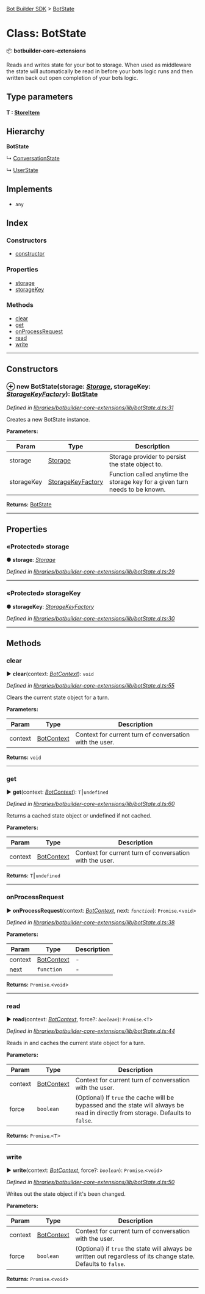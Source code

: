 [Bot Builder SDK](../README.md) > [BotState](../classes/botbuilder.botstate.md)



# Class: BotState


:package: **botbuilder-core-extensions**

Reads and writes state for your bot to storage. When used as middleware the state will automatically be read in before your bots logic runs and then written back out open completion of your bots logic.

## Type parameters
#### T :  [StoreItem](../interfaces/botbuilder.storeitem.md)
## Hierarchy

**BotState**

↳  [ConversationState](botbuilder.conversationstate.md)




↳  [UserState](botbuilder.userstate.md)








## Implements

* `any`

## Index

### Constructors

* [constructor](botbuilder.botstate.md#constructor)


### Properties

* [storage](botbuilder.botstate.md#storage)
* [storageKey](botbuilder.botstate.md#storagekey)


### Methods

* [clear](botbuilder.botstate.md#clear)
* [get](botbuilder.botstate.md#get)
* [onProcessRequest](botbuilder.botstate.md#onprocessrequest)
* [read](botbuilder.botstate.md#read)
* [write](botbuilder.botstate.md#write)



---
## Constructors
<a id="constructor"></a>


### ⊕ **new BotState**(storage: *[Storage](../interfaces/botbuilder.storage.md)*, storageKey: *[StorageKeyFactory](../#storagekeyfactory)*): [BotState](botbuilder.botstate.md)


*Defined in [libraries/botbuilder-core-extensions/lib/botState.d.ts:31](https://github.com/Microsoft/botbuilder-js/blob/f596b7c/libraries/botbuilder-core-extensions/lib/botState.d.ts#L31)*



Creates a new BotState instance.


**Parameters:**

| Param | Type | Description |
| ------ | ------ | ------ |
| storage | [Storage](../interfaces/botbuilder.storage.md)   |  Storage provider to persist the state object to. |
| storageKey | [StorageKeyFactory](../#storagekeyfactory)   |  Function called anytime the storage key for a given turn needs to be known. |





**Returns:** [BotState](botbuilder.botstate.md)

---


## Properties
<a id="storage"></a>

### «Protected» storage

**●  storage**:  *[Storage](../interfaces/botbuilder.storage.md)* 

*Defined in [libraries/botbuilder-core-extensions/lib/botState.d.ts:29](https://github.com/Microsoft/botbuilder-js/blob/f596b7c/libraries/botbuilder-core-extensions/lib/botState.d.ts#L29)*





___

<a id="storagekey"></a>

### «Protected» storageKey

**●  storageKey**:  *[StorageKeyFactory](../#storagekeyfactory)* 

*Defined in [libraries/botbuilder-core-extensions/lib/botState.d.ts:30](https://github.com/Microsoft/botbuilder-js/blob/f596b7c/libraries/botbuilder-core-extensions/lib/botState.d.ts#L30)*





___


## Methods
<a id="clear"></a>

###  clear

► **clear**(context: *[BotContext](botbuilder.botcontext.md)*): `void`



*Defined in [libraries/botbuilder-core-extensions/lib/botState.d.ts:55](https://github.com/Microsoft/botbuilder-js/blob/f596b7c/libraries/botbuilder-core-extensions/lib/botState.d.ts#L55)*



Clears the current state object for a turn.


**Parameters:**

| Param | Type | Description |
| ------ | ------ | ------ |
| context | [BotContext](botbuilder.botcontext.md)   |  Context for current turn of conversation with the user. |





**Returns:** `void`





___

<a id="get"></a>

###  get

► **get**(context: *[BotContext](botbuilder.botcontext.md)*): `T`⎮`undefined`



*Defined in [libraries/botbuilder-core-extensions/lib/botState.d.ts:60](https://github.com/Microsoft/botbuilder-js/blob/f596b7c/libraries/botbuilder-core-extensions/lib/botState.d.ts#L60)*



Returns a cached state object or undefined if not cached.


**Parameters:**

| Param | Type | Description |
| ------ | ------ | ------ |
| context | [BotContext](botbuilder.botcontext.md)   |  Context for current turn of conversation with the user. |





**Returns:** `T`⎮`undefined`





___

<a id="onprocessrequest"></a>

###  onProcessRequest

► **onProcessRequest**(context: *[BotContext](botbuilder.botcontext.md)*, next: *`function`*): `Promise`.<`void`>



*Defined in [libraries/botbuilder-core-extensions/lib/botState.d.ts:38](https://github.com/Microsoft/botbuilder-js/blob/f596b7c/libraries/botbuilder-core-extensions/lib/botState.d.ts#L38)*



**Parameters:**

| Param | Type | Description |
| ------ | ------ | ------ |
| context | [BotContext](botbuilder.botcontext.md)   |  - |
| next | `function`   |  - |





**Returns:** `Promise`.<`void`>





___

<a id="read"></a>

###  read

► **read**(context: *[BotContext](botbuilder.botcontext.md)*, force?: *`boolean`*): `Promise`.<`T`>



*Defined in [libraries/botbuilder-core-extensions/lib/botState.d.ts:44](https://github.com/Microsoft/botbuilder-js/blob/f596b7c/libraries/botbuilder-core-extensions/lib/botState.d.ts#L44)*



Reads in and caches the current state object for a turn.


**Parameters:**

| Param | Type | Description |
| ------ | ------ | ------ |
| context | [BotContext](botbuilder.botcontext.md)   |  Context for current turn of conversation with the user. |
| force | `boolean`   |  (Optional) If `true` the cache will be bypassed and the state will always be read in directly from storage. Defaults to `false`. |





**Returns:** `Promise`.<`T`>





___

<a id="write"></a>

###  write

► **write**(context: *[BotContext](botbuilder.botcontext.md)*, force?: *`boolean`*): `Promise`.<`void`>



*Defined in [libraries/botbuilder-core-extensions/lib/botState.d.ts:50](https://github.com/Microsoft/botbuilder-js/blob/f596b7c/libraries/botbuilder-core-extensions/lib/botState.d.ts#L50)*



Writes out the state object if it's been changed.


**Parameters:**

| Param | Type | Description |
| ------ | ------ | ------ |
| context | [BotContext](botbuilder.botcontext.md)   |  Context for current turn of conversation with the user. |
| force | `boolean`   |  (Optional) if `true` the state will always be written out regardless of its change state. Defaults to `false`. |





**Returns:** `Promise`.<`void`>





___


